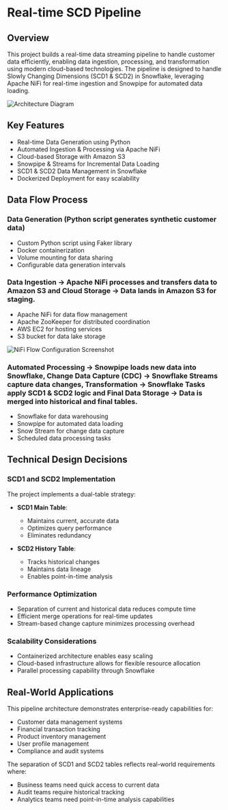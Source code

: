 # Real-time SCD Pipeline

## Overview
This project builds a real-time data streaming pipeline to handle customer data efficiently, enabling data ingestion, processing, and transformation using modern cloud-based technologies. The pipeline is designed to handle Slowly Changing Dimensions (SCD1 & SCD2) in Snowflake, leveraging Apache NiFi for real-time ingestion and Snowpipe for automated data loading.

![Architecture Diagram](resources/imgs/Real%20Time%20Pipeline.png)

## Key Features
- Real-time Data Generation using Python
- Automated Ingestion & Processing via Apache NiFi
- Cloud-based Storage with Amazon S3
- Snowpipe & Streams for Incremental Data Loading
- SCD1 & SCD2 Data Management in Snowflake
- Dockerized Deployment for easy scalability

## Data Flow Process

### Data Generation (Python script generates synthetic customer data)
- Custom Python script using Faker library
- Docker containerization
- Volume mounting for data sharing
- Configurable data generation intervals

### Data Ingestion → Apache NiFi processes and transfers data to Amazon S3 and Cloud Storage → Data lands in Amazon S3 for staging.

- Apache NiFi for data flow management
- Apache ZooKeeper for distributed coordination
- AWS EC2 for hosting services
- S3 bucket for data lake storage

![NiFi Flow Configuration Screenshot](resources/imgs/nifi_flow_in_process.png)

### Automated Processing → Snowpipe loads new data into Snowflake, Change Data Capture (CDC) → Snowflake Streams capture data changes, Transformation → Snowflake Tasks apply SCD1 & SCD2 logic and Final Data Storage → Data is merged into historical and final tables.

- Snowflake for data warehousing
- Snowpipe for automated data loading
- Snow Stream for change data capture
- Scheduled data processing tasks

## Technical Design Decisions

### SCD1 and SCD2 Implementation
The project implements a dual-table strategy:
- **SCD1 Main Table**: 
  - Maintains current, accurate data
  - Optimizes query performance
  - Eliminates redundancy
  
- **SCD2 History Table**:
  - Tracks historical changes
  - Maintains data lineage
  - Enables point-in-time analysis

### Performance Optimization
- Separation of current and historical data reduces compute time
- Efficient merge operations for real-time updates
- Stream-based change capture minimizes processing overhead

### Scalability Considerations
- Containerized architecture enables easy scaling
- Cloud-based infrastructure allows for flexible resource allocation
- Parallel processing capability through Snowflake

## Real-World Applications

This pipeline architecture demonstrates enterprise-ready capabilities for:
- Customer data management systems
- Financial transaction tracking
- Product inventory management
- User profile management
- Compliance and audit systems

The separation of SCD1 and SCD2 tables reflects real-world requirements where:
- Business teams need quick access to current data
- Audit teams require historical tracking
- Analytics teams need point-in-time analysis capabilities

